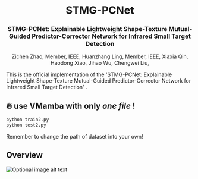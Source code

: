 <div align="center">
<h1>STMG-PCNet </h1>
<h3>STMG-PCNet: Explainable Lightweight Shape-Texture Mutual-Guided Predictor-Corrector Network for Infrared Small Target Detection</h3>
Zichen Zhao, Member, IEEE, Huanzhang Ling, Member, IEEE, Xiaxia Qin, Haodong Xiao, Jihao Wu, Chengwei Liu,
</div>

This is the official implementation of the 'STMG-PCNet: Explainable Lightweight Shape-Texture Mutual-Guided Predictor-Corrector Network for Infrared Small Target Detection' .

## 🔥 use VMamba with only ***one file***  !
```bash
python train2.py
python test2.py
```
Remember to change the path of dataset into your own!

## Overview
![Optional image alt text](STMG-PCNet.jpg)
